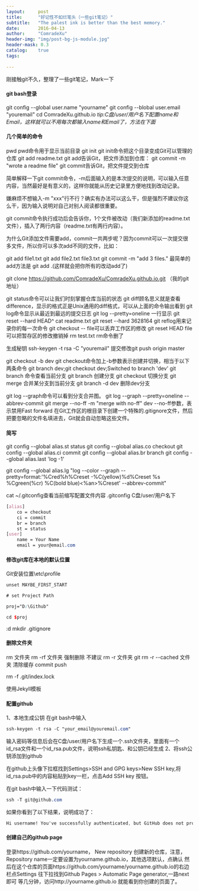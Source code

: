 ```yaml
---
layout:     post
title:      "好记性不如烂笔头（一些git笔记）"
subtitle:   "The palest ink is better than the best memory."
date:       2016-04-13
author:     "ComradeXu"
header-img: "img/post-bg-js-module.jpg"
header-mask: 0.3
catalog:    true
tags:
    
---
```


刚接触git不久，整理了一些git笔记，Mark一下

#### git bash登录
git config --global user.name "yourname"
git config --blobal user.email "youremail"
cd ComradeXu.github.io
<i>tip:C盘/user/用户名下配置name和Email，这样就可以不用每次都输入name和Email了，方法在下面</i>

#### 几个简单的命令
pwd  pwd命令用于显示当前目录
git init  git init命令把这个目录变成Git可以管理的仓库
git add readme.txt  git add告诉Git，把文件添加到仓库：
git commit -m "wrote a readme file"  git commit告诉Git，把文件提交到仓库

简单解释一下git commit命令，-m后面输入的是本次提交的说明，可以输入任意内容，当然最好是有意义的，这样你就能从历史记录里方便地找到改动记录。

嫌麻烦不想输入-m "xxx"行不行？确实有办法可以这么干，但是强烈不建议你这么干，因为输入说明对自己对别人阅读都很重要。

git commit命令执行成功后会告诉你，1个文件被改动（我们新添加的readme.txt文件），插入了两行内容（readme.txt有两行内容）。

为什么Git添加文件需要add，commit一共两步呢？因为commit可以一次提交很多文件，所以你可以多次add不同的文件，比如：

git add file1.txt
git add file2.txt file3.txt
git commit -m "add 3 files."
最简单的add方法是 git add .(这样就会把你所有的改动add了)

git clone https://github.com/ComradeXu/ComradeXu.github.io.git （我的git地址）

git status命令可以让我们时刻掌握仓库当前的状态
git diff顾名思义就是查看difference，显示的格式正是Unix通用的diff格式，可以从上面的命令输出看到
git log命令显示从最近到最远的提交日志
git log --pretty=oneline 一行显示
git reset --hard HEAD^
cat readme.txt
git reset --hard 3628164
git reflog用来记录你的每一次命令
git checkout -- file可以丢弃工作区的修改
git reset HEAD file可以把暂存区的修改撤销掉
rm test.txt rm命令删了

生成秘钥
ssh-keygen -t rsa -C "youremail"
提交修改git push origin master

git checkout -b dev  git checkout命令加上-b参数表示创建并切换，相当于以下两条命令 git branch dev;git checkout dev;Switched to branch 'dev'
git branch 命令查看当前分支
git branch <name> 创建分支
git checkout <name>  切换分支
git merge <name>  合并某分支到当前分支
git branch -d dev  删除dev分支

git log --graph命令可以看到分支合并图。
git log --graph --pretty=oneline --abbrev-commit
git merge --no-ff -m "merge with no-ff" dev  --no-ff参数，表示禁用Fast forward
在Git工作区的根目录下创建一个特殊的.gitignore文件，然后把要忽略的文件名填进去，Git就会自动忽略这些文件。

#### 简写
git config --global alias.st status
git config --global alias.co checkout
git config --global alias.ci commit
git config --global alias.br branch
git config --global alias.last 'log -1'

git config --global alias.lg "log --color --graph --pretty=format:'%Cred%h%Creset -%C(yellow)%d%Creset %s %Cgreen(%cr) %C(bold blue)<%an>%Creset' --abbrev-commit"

cat ~/.gitconfig查看当前缩写配置文件内容
.gitconfig C盘/user/用户名下
```scss
[alias]
    co = checkout
    ci = commit
    br = branch
    st = status
[user]
    name = Your Name
    email = your@email.com
```

#### 修改git库在本地的默认位置
Git安装位置\etc\profile

```scss
unset MAYBE_FIRST_START

# set Project Path

proj="D:\Github"

cd $proj
```

:d
mkdir .gitignore

#### 删除文件夹
rm 文件夹 rm -rf 文件夹 强制删除 不建议  rm -r 文件夹
git rm -r --cached 文件夹 清除缓存
commit push

rm -f .git/index.lock 

使用Jekyll模板

#### 配置github

1、本地生成公钥
在git bash中输入
```scss
ssh-keygen -t rsa -C "your_email@youremail.com"
```
输入密码等信息后会在C盘/user/用户名下生成一个.ssh文件夹，里面有一个id_rsa文件和一个id_rsa.pub文件，说明ssh私钥匙、和公钥已经生成
2、将ssh公钥添加到github

在github上头像下拉框找到Settings>SSH and GPG keys>New SSH key,将id_rsa.pub中的内容粘贴到key一栏，点击Add SSH key 按钮。

在git bash中输入一下代码测试：
```scss
ssh -T git@github.com
```
如果你看到了以下结果，说明成功了：

```scss
Hi username! You've successfully authenticated, but GitHub does not provide shell access.
```

#### 创建自己的github page
登录https://github.com/yourname， New repository 创建新的仓库，注意，Repository name一定要设置为yourname.github.io，其他选项默认，点确认
然后在这个仓库的页面https://github.com/yourname/yourname.github.io的右边栏点Settings
往下拉找到Github Pages > Automatic Page generator,一路next即可
等几分钟，访问http://yourname.github.io 就能看到你创建的页面了。

